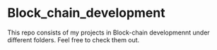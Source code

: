 # Block_chain_development

This repo consists of my projects in Block-chain developmennt under different folders. Feel free to check them out.
